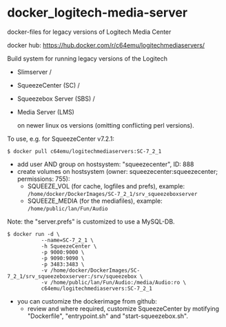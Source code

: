 # docker_logitech-media-server
docker-files for legacy versions of Logitech Media Center

docker hub: https://hub.docker.com/r/c64emu/logitechmediaservers/

Build system for running legacy versions of the Logitech
- Slimserver /
- SqueezeCenter (SC) /    
- Squeezebox Server (SBS) /    
- Media Server (LMS)
    
  on newer linux os versions (omitting conflicting perl versions).

To use, e.g. for SqueezeCenter v7.2.1:

```
$ docker pull c64emu/logitechmediaservers:SC-7_2_1
```
- add user AND group on hostsystem: "squeezecenter", ID: 888
- create volumes on hostsystem (owner: squeezecenter:squeezecenter; permissions: 755):
    - SQUEEZE_VOL (for cache, logfiles and prefs), example: `/home/docker/DockerImages/SC-7_2_1/srv_squeezeboxserver`
    - SQUEEZE_MEDIA (for the mediafiles), example: `/home/public/lan/Fun/Audio`

Note: the "server.prefs" is customized to use a MySQL-DB.

```
$ docker run -d \
           --name=SC-7_2_1 \
           -h SqueezeCenter \
           -p 9000:9000 \
           -p 9090:9090 \
           -p 3483:3483 \
           -v /home/docker/DockerImages/SC-7_2_1/srv_squeezeboxserver:/srv/squeezebox \
           -v /home/public/lan/Fun/Audio:/media/Audio:ro \
           c64emu/logitechmediaservers:SC-7_2_1
```
- you can customize the dockerimage from github:
    - review and where required, customize SqueezeCenter by motifying "Dockerfile", "entrypoint.sh" and "start-squeezebox.sh".
